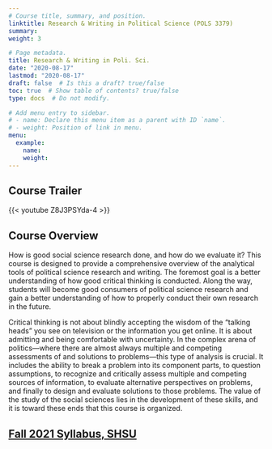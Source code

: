 ```yaml
---
# Course title, summary, and position.
linktitle: Research & Writing in Political Science (POLS 3379)
summary: 
weight: 3

# Page metadata.
title: Research & Writing in Poli. Sci.
date: "2020-08-17"
lastmod: "2020-08-17"
draft: false  # Is this a draft? true/false
toc: true  # Show table of contents? true/false
type: docs  # Do not modify.

# Add menu entry to sidebar.
# - name: Declare this menu item as a parent with ID `name`.
# - weight: Position of link in menu.
menu: 
  example:
    name: 
    weight: 
---
```

## Course Trailer

{{< youtube Z8J3PSYda-4 >}}

## Course Overview

How is good social science research done, and how do we evaluate it? This course is designed to provide a comprehensive overview of the analytical tools of political science research and writing. The foremost goal is a better understanding of how good critical thinking is conducted. Along the way, students will become good consumers of political science research and gain a better understanding of how to properly conduct their own research in the future. 

Critical thinking is not about blindly accepting the wisdom of the “talking heads” you see on television or the information you get online. It is about admitting and being comfortable with uncertainty. In the complex arena of politics—where there are almost always multiple and competing assessments of and solutions to problems—this type of analysis is crucial. It includes the ability to break a problem into its component parts, to question assumptions, to recognize and critically assess multiple and competing sources of information, to evaluate alternative perspectives on problems, and finally to design and evaluate solutions to those problems. The value of the study of the social sciences lies in the development of these skills, and it is toward these ends that this course is organized.

## [Fall 2021 Syllabus, SHSU](https://www.dropbox.com/s/uhlxx9wdact298u/21-3%20POLS3379%20RW.pdf?dl=0)

